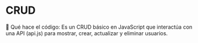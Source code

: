 # CRUD
🔹 Qué hace el código: Es un CRUD básico en JavaScript que interactúa con una API (api.js) para mostrar, crear, actualizar y eliminar usuarios.
